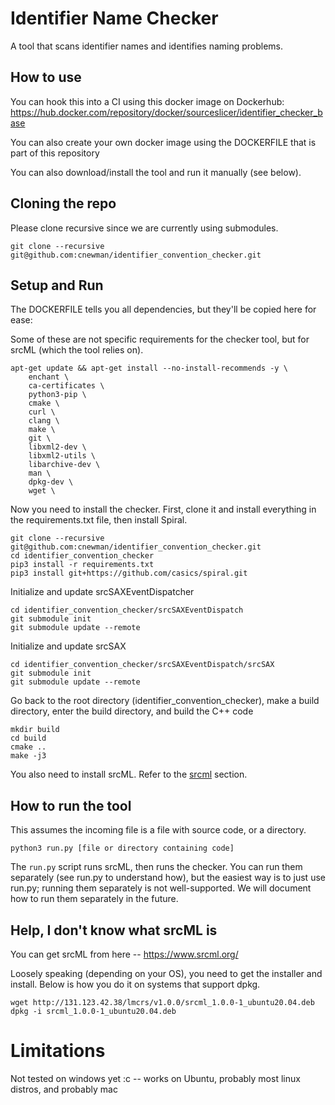 # Identifier Name Checker
A tool that scans identifier names and identifies naming problems.

## How to use
You can hook this into a CI using this docker image on Dockerhub: https://hub.docker.com/repository/docker/sourceslicer/identifier_checker_base

You can also create your own docker image using the DOCKERFILE that is part of this repository

You can also download/install the tool and run it manually (see below).

## Cloning the repo
Please clone recursive since we are currently using submodules.

`git clone --recursive git@github.com:cnewman/identifier_convention_checker.git`

## Setup and Run
The DOCKERFILE tells you all dependencies, but they'll be copied here for ease:

Some of these are not specific requirements for the checker tool, but for srcML (which the tool relies on).

```
apt-get update && apt-get install --no-install-recommends -y \
    enchant \
    ca-certificates \
    python3-pip \ 
    cmake \
    curl \
    clang \
    make \
    git \
    libxml2-dev \
    libxml2-utils \
    libarchive-dev \
    man \
    dpkg-dev \
    wget \
```

Now you need to install the checker. First, clone it and install everything in the requirements.txt file, then install Spiral.
```
git clone --recursive git@github.com:cnewman/identifier_convention_checker.git
cd identifier_convention_checker 
pip3 install -r requirements.txt
pip3 install git+https://github.com/casics/spiral.git
```

Initialize and update srcSAXEventDispatcher
```
cd identifier_convention_checker/srcSAXEventDispatch 
git submodule init 
git submodule update --remote 
```

Initialize and update srcSAX
```
cd identifier_convention_checker/srcSAXEventDispatch/srcSAX 
git submodule init 
git submodule update --remote
```

Go back to the root directory (identifier_convention_checker), make a build directory, enter the build directory, and build the C++ code

```
mkdir build 
cd build 
cmake .. 
make -j3
```

You also need to install srcML. Refer to the [srcml](#help-i-dont-know-what-srcml-is) section.

## How to run the tool

This assumes the incoming file is a file with source code, or a directory.

```
python3 run.py [file or directory containing code]
```

The `run.py` script runs srcML, then runs the checker. You can run them separately (see run.py to understand how), but the easiest way is to just use run.py; running them separately is not well-supported. We will document how to run them separately in the future.

## Help, I don't know what srcML is
You can get srcML from here -- https://www.srcml.org/

Loosely speaking (depending on your OS), you need to get the installer and install. Below is how you do it on systems that support dpkg.

```
wget http://131.123.42.38/lmcrs/v1.0.0/srcml_1.0.0-1_ubuntu20.04.deb
dpkg -i srcml_1.0.0-1_ubuntu20.04.deb
```

# Limitations
Not tested on windows yet :c -- works on Ubuntu, probably most linux distros, and probably mac